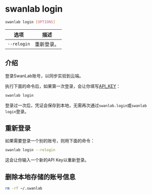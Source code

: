 # swanlab login

``` bash
swanlab login [OPTIONS]
```

| 选项 | 描述 |
| --- | --- |
| `--relogin` | 重新登录。|

## 介绍

登录SwanLab账号，以同步实验到云端。

执行下面的命令后，如果第一次登录，会让你填写[API_KEY](#)：

```bash
swanlab login
```

登录过一次后，凭证会保存到本地，无需再次通过`swanlab.login`或`swanlab login`登录。

## 重新登录

如果需要登录一个别的账号，则用下面的命令：

```bash
swanlab login --relogin
```

这会让你输入一个新的API Key以重新登录。

## 删除本地存储的账号信息

```bash
rm -rf ~/.swanlab
```